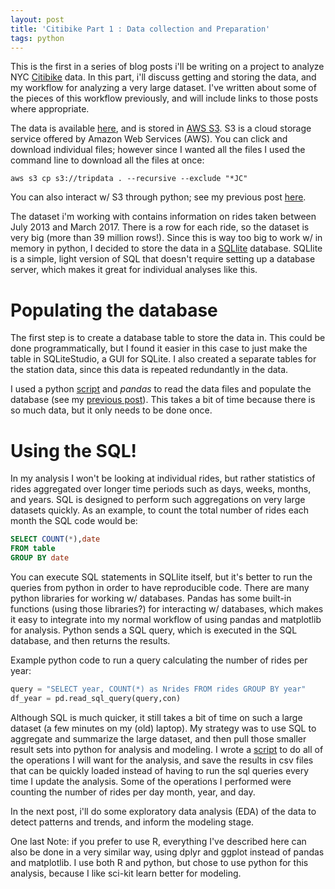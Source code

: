 ```yaml
---
layout: post
title: 'Citibike Part 1 : Data collection and Preparation'
tags: python
---
```


This is the first in a series of blog posts i'll be writing on a project to analyze NYC [Citibike](https://www.citibikenyc.com/) data. In this part, i'll discuss getting and storing the data, and my workflow for analyzing a very large dataset. I've written about some of the pieces of this workflow previously, and will include links to those posts where appropriate.

The data is available [here](https://s3.amazonaws.com/tripdata/index.html), and is stored in [AWS S3](https://aws.amazon.com/s3/). S3 is a cloud storage service offered by Amazon Web Services (AWS). You can click and download individual files; however since I wanted all the files I used the command line to download all the files at once:

```
aws s3 cp s3://tripdata . --recursive --exclude "*JC"
```
You can also interact w/ S3 through python; see my previous post [here](https://andypicke.github.io/aws_s3/).

The dataset i'm working with contains information on rides taken between July 2013 and March 2017. There is a row for each ride, so the dataset is very big (more than 39 million rows!). Since this is way too big to work w/ in memory in python, I decided to store the data in a [SQLlite](https://www.sqlite.org/index.html) database. SQLlite is a simple, light version of SQL that doesn't require setting up a database server, which makes it great for individual analyses like this.

# Populating the database
The first step is to create a database table to store the data in. This could be done programmatically, but I found it easier in this case to just make the table in SQLiteStudio, a GUI for SQLite. I also created a separate tables for the station data, since this data is repeated redundantly in the data.

I used a python [script](https://github.com/andypicke/NYC_citibike/blob/master/read_citibike_monthly_to_sql.py) and *pandas* to read the data files and populate the database (see my [previous post](https://andypicke.github.io/sql_pandas_post/)). This takes a bit of time because there is so much data, but it only needs to be done once.


# Using the SQL!
In my analysis I won't be looking at individual rides, but rather statistics of rides aggregated over longer time periods such as days, weeks, months, and years. SQL is designed to perform such aggregations on very large datasets quickly. As an example, to count the total number of rides each month the SQL code would be:

``` SQL
SELECT COUNT(*),date
FROM table
GROUP BY date
```

You can execute SQL statements in SQLlite itself, but it's better to run the queries from python in order to have reproducible code. There are many python libraries for working w/ databases. Pandas has some built-in functions (using those libraries?) for interacting w/ databases, which makes it easy to integrate into my normal workflow of using pandas and matplotlib for analysis. Python sends a SQL query, which is executed in the SQL database, and then returns the results.

Example python code to run a query calculating the number of rides per year:

``` python
query = "SELECT year, COUNT(*) as Nrides FROM rides GROUP BY year"
df_year = pd.read_sql_query(query,con)
```

Although SQL is much quicker, it still takes a bit of time on such a large dataset (a few minutes on my (old) laptop). My strategy was to use SQL to aggregate and summarize the large dataset, and then pull those smaller result sets into python for analysis and modeling. I wrote a [script](https://github.com/andypicke/NYC_citibike/blob/master/citibike_MakeDataFromSQL.ipynb) to do all of the operations I will want for the analysis, and save the results in csv files that can be quickly loaded instead of having to run the sql queries every time I update the analysis. Some of the operations I performed were counting the number of rides per day month, year, and day.


In the next post, i'll do some exploratory data analysis (EDA) of the data to detect patterns and trends, and inform the modeling stage.


One last Note: if you prefer to use R, everything I've described here can also be done in a very similar way, using dplyr and ggplot instead of pandas and matplotlib. I use both R and python, but chose to use python for this analysis, because I like sci-kit learn better for modeling.
